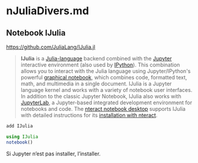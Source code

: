 # nJuliaDivers.md

## Notebook IJulia

https://github.com/JuliaLang/IJulia.jl

> **IJulia** is a [Julia-language](http://julialang.org/) backend combined with the [Jupyter](http://jupyter.org/) interactive environment (also used by [IPython](http://ipython.org/)).  This combination allows you to interact with the Julia language using Jupyter/IPython's powerful [graphical notebook](http://ipython.org/notebook.html), which combines code, formatted text, math, and multimedia in a single document. IJulia is a Jupyter language kernel and works with a variety of notebook user interfaces. In addition to the classic Jupyter Notebook, IJulia also works with [JupyterLab](https://jupyterlab.readthedocs.io/en/stable/), a Jupyter-based integrated development environment for notebooks and code. The [nteract notebook desktop](https://nteract.io/) supports IJulia with detailed instructions for its [installation with nteract](https://nteract.io/kernels/julia).

```julia
add IJulia
```

```julia
using IJulia
notebook()
```

Si Jupyter n’est pas installer, l’installer.

